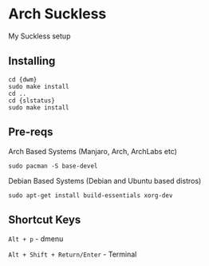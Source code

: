 # Arch Suckless
My Suckless setup


## Installing

```
cd {dwm}
sudo make install
cd ..
cd {slstatus}
sudo make install
```

## Pre-reqs

Arch Based Systems (Manjaro, Arch, ArchLabs etc)

```sudo pacman -S base-devel```

Debian Based Systems (Debian and Ubuntu based distros)

```sudo apt-get install build-essentials xorg-dev```

## Shortcut Keys

`Alt + p` - dmenu

`Alt + Shift + Return/Enter` - Terminal
